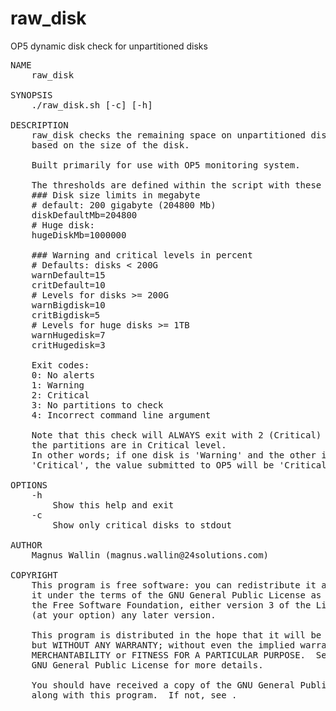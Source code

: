 # raw_disk
OP5 dynamic disk check for unpartitioned disks

<pre>
NAME
    raw_disk

SYNOPSIS
    ./raw_disk.sh [-c] [-h]

DESCRIPTION
    raw_disk checks the remaining space on unpartitioned disks (/dev/sda /dev/sdb /dev/sdc etcetera),
    based on the size of the disk.

    Built primarily for use with OP5 monitoring system.

    The thresholds are defined within the script with these variables:
    ### Disk size limits in megabyte
    # default: 200 gigabyte (204800 Mb) 
    diskDefaultMb=204800
    # Huge disk:
    hugeDiskMb=1000000

    ### Warning and critical levels in percent
    # Defaults: disks < 200G
    warnDefault=15
    critDefault=10
    # Levels for disks >= 200G
    warnBigdisk=10
    critBigdisk=5
    # Levels for huge disks >= 1TB
    warnHugedisk=7
    critHugedisk=3

    Exit codes:
    0: No alerts
    1: Warning
    2: Critical
    3: No partitions to check
    4: Incorrect command line argument

    Note that this check will ALWAYS exit with 2 (Critical) if ANY of 
    the partitions are in Critical level.
    In other words; if one disk is 'Warning' and the other is 
    'Critical', the value submitted to OP5 will be 'Critical'.

OPTIONS
    -h
        Show this help and exit
    -c
        Show only critical disks to stdout

AUTHOR
    Magnus Wallin (magnus.wallin@24solutions.com)

COPYRIGHT
    This program is free software: you can redistribute it and/or modify
    it under the terms of the GNU General Public License as published by
    the Free Software Foundation, either version 3 of the License, or
    (at your option) any later version.

    This program is distributed in the hope that it will be useful,
    but WITHOUT ANY WARRANTY; without even the implied warranty of
    MERCHANTABILITY or FITNESS FOR A PARTICULAR PURPOSE.  See the
    GNU General Public License for more details.

    You should have received a copy of the GNU General Public License
    along with this program.  If not, see <http://www.gnu.org/licenses/>.
</pre>
